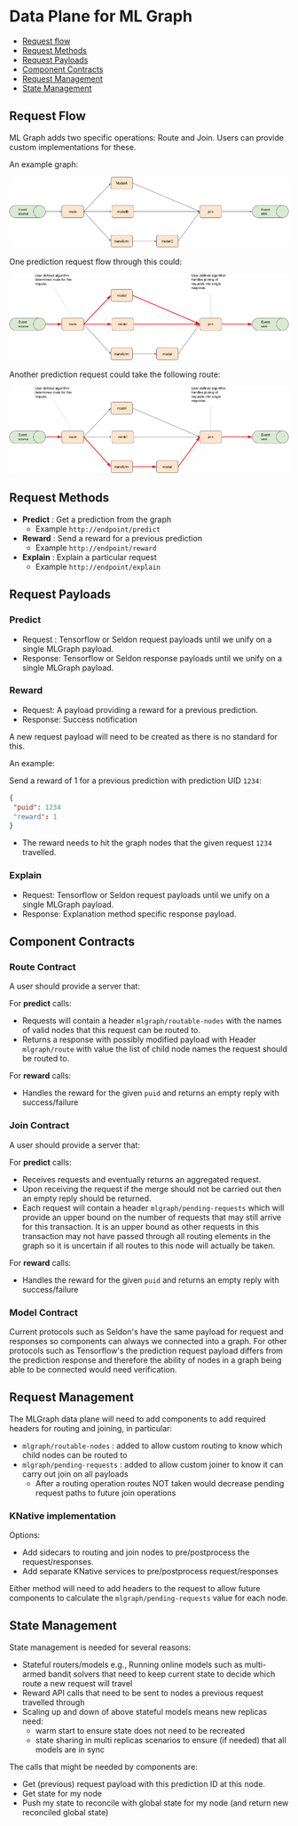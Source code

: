 # Data Plane for ML Graph

 * [Request flow](#Request-Flow)
 * [Request Methods](#Request-Methods)
 * [Request Payloads](#Request-Payloads)
 * [Component Contracts](#Component-Contracts)
 * [Request Management](#Request-Management)
 * [State Management](#State-Management)

## Request Flow

ML Graph adds two specific operations: Route and Join. Users can provide custom implementations for these.

An example graph:

![example-graph](./example-graph.png)

One prediction request flow through this could:

![example-graph-request-flow1](./example-graph-request1.png)

Another prediction request could take the following route:

![example-graph-request-flow2](./example-graph-request2.png)


## Request Methods

 * **Predict** : Get a prediction from the graph
   * Example `http://endpoint/predict`
 * **Reward** : Send a reward for a previous prediction
    * Example `http://endpoint/reward`
 * **Explain** : Explain a particular request
    * Example `http://endpoint/explain`

## Request Payloads

### Predict

  * Request : Tensorflow or Seldon request payloads until we unify on a single MLGraph payload.
  * Response: Tensorflow or Seldon response payloads until we unify on a single MLGraph payload.

### Reward

  * Request: A payload providing a reward for a previous prediction.
  * Response: Success notification

A new request payload will need to be created as there is no standard for this.

An example:

Send a reward of 1 for a previous prediction with prediction UID `1234`:

```json
{
 "puid": 1234
 "reward": 1
}
```

 * The reward needs to hit the graph nodes that the given request `1234` travelled.

### Explain

 * Request: Tensorflow or Seldon request payloads until we unify on a single MLGraph payload.
 * Response: Explanation method specific response payload.

## Component Contracts

### Route Contract

A user should provide a server that:

For **predict** calls:

 * Requests will contain a header `mlgraph/routable-nodes` with the names of valid nodes that this request can be routed to.
 * Returns a response with possibly modified payload with Header `mlgraph/route` with value the list of child node names the request should be routed to.

For **reward** calls:

 * Handles the reward for the given `puid` and returns an empty reply with success/failure

### Join Contract

A user should provide a server that:

For **predict** calls:

 * Receives requests and eventually returns an aggregated request.
 * Upon receiving the request if the merge should not be carried out then an empty reply should be returned.
 * Each request will contain a header `mlgraph/pending-requests` which will provide an upper bound on the number of requests that may still arrive for this transaction. It is an upper bound as other requests in this transaction may not have passed through all routing elements in the graph so it is uncertain if all routes to this node will actually be taken.

For **reward** calls:

 * Handles the reward for the given `puid` and returns an empty reply with success/failure

### Model Contract

Current protocols such as Seldon's have the same payload for request and responses so components can always we connected into a graph. For other protocols such as Tensorflow's the prediction request payload differs from the prediction response and therefore the ability of nodes in a graph being able to be connected would need verification.


## Request Management

The MLGraph data plane will need to add components to add required headers for routing and joining, in particular:

  * `mlgraph/routable-nodes` : added to allow custom routing to know which child nodes can be routed to
  * `mlgraph/pending-requests` : added to allow custom joiner to know it can carry out join on all payloads
     * After a routing operation routes NOT taken would decrease pending request paths to future join operations

### KNative implementation

Options:

 * Add sidecars to routing and join nodes to pre/postprocess the request/responses.
 * Add separate KNative services to pre/postprocess request/responses

Either method will need to add headers to the request to allow future components to calculate the `mlgraph/pending-requests` value for each node.


## State Management

State management is needed for several reasons:

 * Stateful routers/models e.g., Running online models such as multi-armed bandit solvers that need to keep current state to decide which route a new request will travel
 * Reward API calls that need to be sent to nodes a previous request travelled through
 * Scaling up and down of above stateful models means new replicas need:
    * warm start to ensure state does not need to be recreated
    * state sharing in multi replicas scenarios to ensure (if needed) that all models are in sync

The calls that might be needed by components are:

 * Get (previous) request payload with this prediction ID at this node.
 * Get state for my node
 * Push my state to reconcile with global state for my node (and return new reconciled global state)

